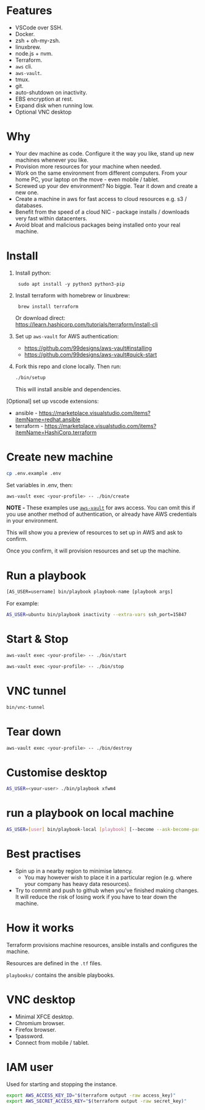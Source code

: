 # Features

* VSCode over SSH.
* Docker.
* zsh + oh-my-zsh.
* linuxbrew.
* node.js + nvm.
* Terraform.
* `aws` cli.
* `aws-vault`.
* tmux.
* git.
* auto-shutdown on inactivity.
* EBS encryption at rest.
* Expand disk when running low.
* Optional VNC desktop

# Why
* Your dev machine as code. Configure it the way you like, stand up new machines whenever you like.
* Provision more resources for your machine when needed.
* Work on the same environment from different computers. From your home PC, your laptop on the move - even mobile / tablet.
* Screwed up your dev environment? No biggie. Tear it down and create a new one.
* Create a machine in aws for fast access to cloud resources e.g. s3 / databases.
* Benefit from the speed of a cloud NIC - package installs / downloads very fast within datacenters.
* Avoid bloat and malicious packages being installed onto your real machine.

# Install

1. Install python:

        sudo apt install -y python3 python3-pip

2. Install terraform with homebrew or linuxbrew:

        brew install terraform

    Or download direct: https://learn.hashicorp.com/tutorials/terraform/install-cli

3. Set up `aws-vault` for AWS authentication:
    * https://github.com/99designs/aws-vault#installing
    * https://github.com/99designs/aws-vault#quick-start

4. Fork this repo and clone locally. Then run:

    ```bash
    ./bin/setup
    ```

    This will install ansible and dependencies.

[Optional] set up vscode extensions:

  * ansible - https://marketplace.visualstudio.com/items?itemName=redhat.ansible
  * terraform - https://marketplace.visualstudio.com/items?itemName=HashiCorp.terraform

# Create new machine
```bash
cp .env.example .env
```

Set variables in .env, then:

```bash
aws-vault exec <your-profile> -- ./bin/create
```

**NOTE -**
These examples use [`aws-vault`](https://github.com/99designs/aws-vault#quick-start) for aws access. You can omit this if you use another method of authentication, or already have AWS credentials in your environment.

This will show you a preview of resources to set up in AWS and ask to confirm.

Once you confirm, it will provision resources and set up the machine.

# Run a playbook
```bash
[AS_USER=username] bin/playbook playbook-name [playbook args]
```
For example:

```bash
AS_USER=ubuntu bin/playbook inactivity --extra-vars ssh_port=15847
```

# Start & Stop
```bash
aws-vault exec <your-profile> -- ./bin/start
```

```bash
aws-vault exec <your-profile> -- ./bin/stop
```

# VNC tunnel
```bash
bin/vnc-tunnel
```

# Tear down
```bash
aws-vault exec <your-profile> -- ./bin/destroy
```

# Customise desktop
```bash
AS_USER=<your-user> ./bin/playbook xfwm4
```

# run a playbook on local machine
```bash
AS_USER=[user] bin/playbook-local [playbook] [--become --ask-become-pass] [playbook args]
```

# Best practises
* Spin up in a nearby region to minimise latency.
  * You may however wish to place it in a particular region (e.g. where your company has heavy data resources).
* Try to commit and push to github when you've finished making changes. It will reduce the risk of losing work if you have to tear down the machine.

# How it works

Terraform provisions machine resources, ansible installs and configures the machine.

Resources are defined in the `.tf` files.

`playbooks/` contains the ansible playbooks.

# VNC desktop
* Minimal XFCE desktop.
* Chromium browser.
* Firefox browser.
* 1password.
* Connect from mobile / tablet.

# IAM user
Used for starting and stopping the instance.
```bash
export AWS_ACCESS_KEY_ID="$(terraform output -raw access_key)"
export AWS_SECRET_ACCESS_KEY="$(terraform output -raw secret_key)"
```
